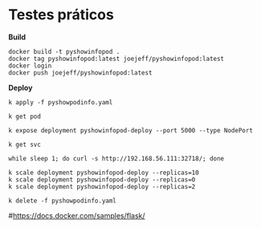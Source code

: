 # Testes práticos

**Build**

```
docker build -t pyshowinfopod .
docker tag pyshowinfopod:latest joejeff/pyshowinfopod:latest
docker login
docker push joejeff/pyshowinfopod:latest
```


**Deploy**

```
k apply -f pyshowpodinfo.yaml

k get pod

k expose deployment pyshowinfopod-deploy --port 5000 --type NodePort

k get svc

while sleep 1; do curl -s http://192.168.56.111:32718/; done

k scale deployment pyshowinfopod-deploy --replicas=10
k scale deployment pyshowinfopod-deploy --replicas=0
k scale deployment pyshowinfopod-deploy --replicas=2

k delete -f pyshowpodinfo.yaml 
```


#https://docs.docker.com/samples/flask/
